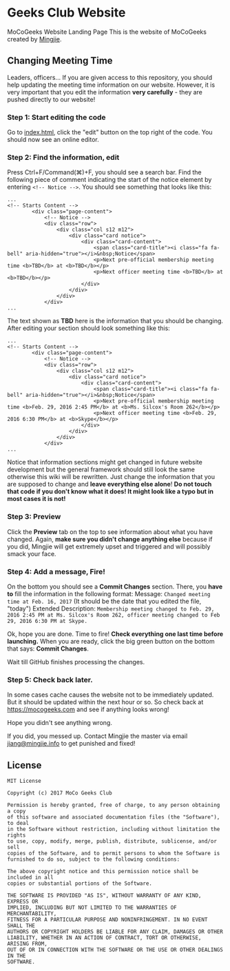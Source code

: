 # Geeks Club Website
MoCoGeeks Website Landing Page
This is the website of MoCoGeeks created by [Mingjie](https://www.mingjie.info).

## Changing Meeting Time
Leaders, officers... If you are given access to this repository, you should help updating the meeting time information on our website. However, it is very important that you edit the information **very carefully** - they are pushed directly to our website!

### Step 1: Start editing the code
Go to [index.html](https://github.com/mocogeeks/mocogeeks.com/blob/master/index.html), click the "edit" button on the top right of the code. You should now see an online editor.

### Step 2: Find the information, edit
Press Ctrl+F/Command(⌘)+F, you should see a search bar. Find the following piece of comment indicating the start of the notice element by entering `<!-- Notice -->`. You should see something that looks like this:
```
...
<!-- Starts Content -->
        <div class="page-content">
            <!-- Notice -->
            <div class="row">
                <div class="col s12 m12">
                    <div class="card notice">
                        <div class="card-content">
                            <span class="card-title"><i class="fa fa-bell" aria-hidden="true"></i>&nbsp;Notice</span>
                            <p>Next pre-official membership meeting time <b>TBD</b> at <b>TBD</b></p>
                            <p>Next officer meeting time <b>TBD</b> at <b>TBD</b></p>
                        </div>
                    </div>
                </div>
            </div>
...
```
The text shown as **TBD** here is the information that you should be changing. After editing your section should look something like this:
```
...
<!-- Starts Content -->
        <div class="page-content">
            <!-- Notice -->
            <div class="row">
                <div class="col s12 m12">
                    <div class="card notice">
                        <div class="card-content">
                            <span class="card-title"><i class="fa fa-bell" aria-hidden="true"></i>&nbsp;Notice</span>
                            <p>Next pre-official membership meeting time <b>Feb. 29, 2016 2:45 PM</b> at <b>Ms. Silcox's Room 262</b></p>
                            <p>Next officer meeting time <b>Feb. 29, 2016 6:30 PM</b> at <b>Skype</b></p>
                        </div>
                    </div>
                </div>
            </div>
...
```
Notice that information sections might get changed in future website development but the general framework should still look the same otherwise this wiki will be rewritten. Just change the information that you are supposed to change and **leave everything else alone**!
**Do not touch that code if you don't know what it does! It might look like a typo but in most cases it is not!**

### Step 3: Preview
Click the **Preview** tab on the top to see information about what you have changed. Again, **make sure you didn't change anything else** because if you did, Mingjie will get extremely upset and triggered and will possibly smack your face.

### Step 4: Add a message, Fire!
On the bottom you should see a **Commit Changes** section. There, you **have to** fill the information in the following format:
Message: `Changed meeting time at Feb. 16, 2017` (It should be the date that you edited the file, "today")
Extended Description: `Membership meeting changed to Feb. 29, 2016 2:45 PM at Ms. Silcox's Room 262, officer meeting changed to Feb 29, 2016 6:30 PM at Skype.`

Ok, hope you are done. Time to fire! **Check everything one last time before launching.** When you are ready, click the big green button on the bottom that says: **Commit Changes**.

Wait till GitHub finishes processing the changes.

### Step 5: Check back later.
In some cases cache causes the website not to be immediately updated. But it should be updated within the next hour or so. So check back at https://mocogeeks.com and see if anything looks wrong!

Hope you didn't see anything wrong.

If you did, you messed up. Contact Mingjie the master via email [jiang@mingjie.info](mailto:jiang@mingjie.info) to get punished and fixed!

## License
```
MIT License

Copyright (c) 2017 MoCo Geeks Club

Permission is hereby granted, free of charge, to any person obtaining a copy
of this software and associated documentation files (the "Software"), to deal
in the Software without restriction, including without limitation the rights
to use, copy, modify, merge, publish, distribute, sublicense, and/or sell
copies of the Software, and to permit persons to whom the Software is
furnished to do so, subject to the following conditions:

The above copyright notice and this permission notice shall be included in all
copies or substantial portions of the Software.

THE SOFTWARE IS PROVIDED "AS IS", WITHOUT WARRANTY OF ANY KIND, EXPRESS OR
IMPLIED, INCLUDING BUT NOT LIMITED TO THE WARRANTIES OF MERCHANTABILITY,
FITNESS FOR A PARTICULAR PURPOSE AND NONINFRINGEMENT. IN NO EVENT SHALL THE
AUTHORS OR COPYRIGHT HOLDERS BE LIABLE FOR ANY CLAIM, DAMAGES OR OTHER
LIABILITY, WHETHER IN AN ACTION OF CONTRACT, TORT OR OTHERWISE, ARISING FROM,
OUT OF OR IN CONNECTION WITH THE SOFTWARE OR THE USE OR OTHER DEALINGS IN THE
SOFTWARE.
```
